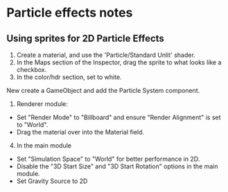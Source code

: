 # Particle effects notes
## Using sprites for 2D Particle Effects

1. Create a material, and use the 'Particle/Standard Unlit' shader.
2. In the Maps section of the Inspector, drag the sprite to what looks like a checkbox.
3. In the color/hdr section, set to white.


New create a GameObject and add the Particle System component.

1. Renderer module:
  * Set "Render Mode" to "Billboard" and ensure "Render Alignment" is set to "World".
  * Drag the material over into the Material field.
4. In the main module
  * Set "Simulation Space" to "World" for better performance in 2D.
  * Disable the "3D Start Size" and "3D Start Rotation" options in the main module.
  * Set Gravity Source to 2D
